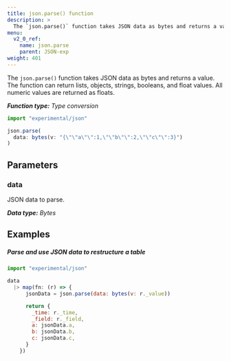 ```yaml
---
title: json.parse() function
description: >
  The `json.parse()` function takes JSON data as bytes and returns a value.
menu:
  v2_0_ref:
    name: json.parse
    parent: JSON-exp
weight: 401
---
```


The `json.parse()` function takes JSON data as bytes and returns a value.
The function can return lists, objects, strings, booleans, and float values.
All numeric values are returned as floats.

_**Function type:** Type conversion_

```js
import "experimental/json"

json.parse(
  data: bytes(v: "{\"\"a\"\":1,\"\"b\"\":2,\"\"c\"\":3}")
)
```

## Parameters

### data
JSON data to parse.

_**Data type:** Bytes_


## Examples

##### Parse and use JSON data to restructure a table
```js
import "experimental/json"

data
  |> map(fn: (r) => {
      jsonData = json.parse(data: bytes(v: r._value))

      return {
        _time: r._time,
        _field: r._field,
        a: jsonData.a,
        b: jsonData.b,
        c: jsonData.c,
      }
    })
```

